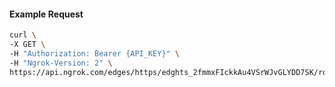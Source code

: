 <!-- Code generated for API Clients. DO NOT EDIT. -->

#### Example Request

```bash
curl \
-X GET \
-H "Authorization: Bearer {API_KEY}" \
-H "Ngrok-Version: 2" \
https://api.ngrok.com/edges/https/edghts_2fmmxFIckkAu4VSrWJvGLYDD7SK/routes/edghtsrt_2fmmxBjtQxKmrmXfXcn0eNpr9fJ/policy
```
